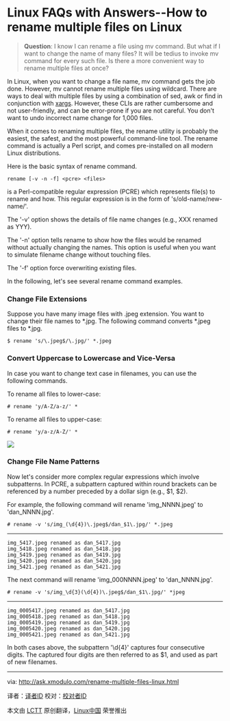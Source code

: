 Linux FAQs with Answers--How to rename multiple files on Linux
================================================================================
> **Question**: I know I can rename a file using mv command. But what if I want to change the name of many files? It will be tedius to invoke mv command for every such file. Is there a more convenient way to rename multiple files at once? 

In Linux, when you want to change a file name, mv command gets the job done. However, mv cannot rename multiple files using wildcard. There are ways to deal with multiple files by using a combination of sed, awk or find in conjunction with [xargs][1]. However, these CLIs are rather cumbersome and not user-friendly, and can be error-prone if you are not careful. You don't want to undo incorrect name change for 1,000 files.

When it comes to renaming multiple files, the rename utility is probably the easiest, the safest, and the most powerful command-line tool. The rename command is actually a Perl script, and comes pre-installed on all modern Linux distributions.

Here is the basic syntax of rename command.

    rename [-v -n -f] <pcre> <files>

<pcre> is a Perl-compatible regular expression (PCRE) which represents file(s) to rename and how. This regular expression is in the form of 's/old-name/new-name/'.

The '-v' option shows the details of file name changes (e.g., XXX renamed as YYY).

The '-n' option tells rename to show how the files would be renamed without actually changing the names. This option is useful when you want to simulate filename change without touching files.

The '-f' option force overwriting existing files.

In the following, let's see several rename command examples.

### Change File Extensions ###

Suppose you have many image files with .jpeg extension. You want to change their file names to *.jpg. The following command converts *.jpeg files to *.jpg.

    $ rename 's/\.jpeg$/\.jpg/' *.jpeg 

### Convert Uppercase to Lowercase and Vice-Versa ###

In case you want to change text case in filenames, you can use the following commands.

To rename all files to lower-case:

    # rename 'y/A-Z/a-z/' *

To rename all files to upper-case:

    # rename 'y/a-z/A-Z/' * 

![](https://farm9.staticflickr.com/8655/16054304245_bcf9d23b59_b.jpg)

### Change File Name Patterns ###

Now let's consider more complex regular expressions which involve subpatterns. In PCRE, a subpattern captured within round brackets can be referenced by a number preceded by a dollar sign (e.g., $1, $2).

For example, the following command will rename 'img_NNNN.jpeg' to 'dan_NNNN.jpg'.

    # rename -v 's/img_(\d{4})\.jpeg$/dan_$1\.jpg/' *.jpeg

----------

    img_5417.jpeg renamed as dan_5417.jpg
    img_5418.jpeg renamed as dan_5418.jpg
    img_5419.jpeg renamed as dan_5419.jpg
    img_5420.jpeg renamed as dan_5420.jpg
    img_5421.jpeg renamed as dan_5421.jpg

The next command will rename 'img_000NNNN.jpeg' to 'dan_NNNN.jpg'.

    # rename -v 's/img_\d{3}(\d{4})\.jpeg$/dan_$1\.jpg/' *jpeg

----------

    img_0005417.jpeg renamed as dan_5417.jpg
    img_0005418.jpeg renamed as dan_5418.jpg
    img_0005419.jpeg renamed as dan_5419.jpg
    img_0005420.jpeg renamed as dan_5420.jpg
    img_0005421.jpeg renamed as dan_5421.jpg

In both cases above, the subpattern '\d{4}' captures four consecutive digits. The captured four digits are then referred to as $1, and used as part of new filenames.

--------------------------------------------------------------------------------

via: http://ask.xmodulo.com/rename-multiple-files-linux.html

译者：[译者ID](https://github.com/译者ID)
校对：[校对者ID](https://github.com/校对者ID)

本文由 [LCTT](https://github.com/LCTT/TranslateProject) 原创翻译，[Linux中国](http://linux.cn/) 荣誉推出

[1]:http://xmodulo.com/xargs-command-linux.html